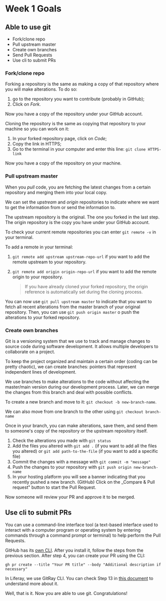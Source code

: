 # Week 1 Goals
  
## Able to use git
* Fork/clone repo
* Pull upstream master
* Create own branches
* Send Pull Requests
* Use cli to submit PRs

### Fork/clone repo
Forking a repository is the same as making a copy of that repository where you will make alterations. To do so:
1. go to the repository you want to contribute (probably in GitHub);
1.  Click on _Fork_.

Now you have a copy of the repository under your GitHub account.

Cloning the repository is the same as copying that repository to your machine so you can work on it:

1. In your forked repository page, click on _Code_;
1. Copy the link in HTTPS;
1. Go to the terminal in your computer and enter this line: `git clone HTTPS-link`

Now you have a copy of the repository on your machine.


### Pull upstream master
When you _pull_ code, you are fetching the latest changes from a certain repository and merging them into your local copy.

We can set the _upstream_ and _origin_ repositories to indicate where we want to get the information from or send the information to.

The upstream repository is the original. The one you forked in the last step. The origin repository is the copy you have under your GitHub account.

To check your current remote repositories you can enter `git remote -v` in your terminal.

To add a remote in your terminal:
1. `git remote add upstream upstream-repo-url` if you want to add the remote upstream to your repository.
1. `git remote add origin origin-repo-url` if you want to add the remote origin to your repository.

    > If you have already cloned your forked repository, the origin reference is automatically set during the cloning process.

You can now use `git pull upstream master` to indicate that you want to fetch all recent alterations from the master branch of your original repository. Then, you can use `git push origin master` o push the alterations to your forked repository.

### Create own branches
Git is a versioning system that we use to track and manage changes to source code during software development. It allows multiple developers to collaborate on a project.

To keep the project organized and maintain a certain order (coding can be pretty chaotic), we can create branches: pointers that represent independent lines of development.

We use branches to make alterations to the code without affecting the master/main version during our development process. Later, we can merge the changes from this branch and deal with possible conflicts.

To create a new branch and move to it:
`git checkout -b new-branch-name`.

We can also move from one branch to the other using `git checkout branch-name`

Once in your branch, you can make alterations, save them, and send them to someone's copy of the repository or the upstream repository itself.

1. Check the alterations you made with `git status`
1. Add the files you altered with `git add .` (if you want to add all the files you altered) or `git add path-to-the-file` (if you want to add a specific file)
1. Commit the changes with a message with `git commit -m "message"`
1. Push the changes to your repository with `git push origin new-branch-name`
1. In your hosting platform you will see a banner indicating that you recently pushed a new branch. (GitHub) Click on the _Compare & Pull request" button to start the Pull Request.

Now someone will review your PR and approve it to be merged.

## Use cli to submit PRs
You can use a command-line interface tool (a text-based interface used to interact with a computer program or operating system by entering commands through a command prompt or terminal) to help perform the Pull Requests.

GitHub has its [own CLI](https://github.com/cli/cli#installation). After you install it, follow the steps from the previous section. After step 4, you can create your PR using the CLI:

`gh pr create --title "Your PR title" --body "Additional description if necessary"`

In Liferay, we use GitRay CLI. You can check Step 13 in [this document](https://liferay.atlassian.net/l/cp/T7rVz4xw) to understand more about it. 

Well, that is it. Now you are able to use git. Congratulations!